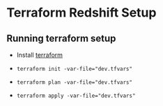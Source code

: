 # Terraform Redshift Setup

## Running terraform setup

* Install [terraform](https://www.terraform.io/)

* `terraform init -var-file="dev.tfvars"`
* `terraform plan -var-file="dev.tfvars"`
* `terraform apply -var-file="dev.tfvars"`